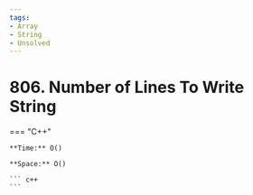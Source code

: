 ```yaml
---
tags:
- Array
- String
- Unsolved
---
```



# 806. Number of Lines To Write String

=== "C++"

    **Time:** O()

    **Space:** O()

    ``` c++
    ```